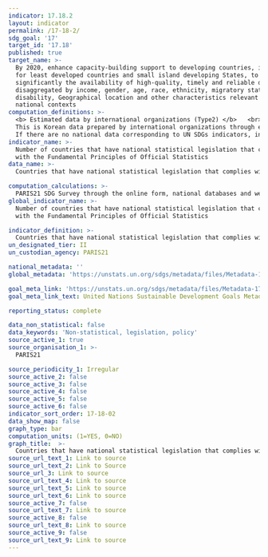 ```yaml
---
indicator: 17.18.2
layout: indicator
permalink: /17-18-2/
sdg_goal: '17'
target_id: '17.18'
published: true
target_name: >-
  By 2020, enhance capacity-building support to developing countries, including
  for least developed countries and small island developing States, to increase
  significantly the availability of high-quality, timely and reliable data
  disaggregated by income, gender, age, race, ethnicity, migratory status,
  disability, Geographical location and other characteristics relevant in
  national contexts
computation_definitions: >-
  <b> Estimated data by international organizations (Type2) </b>   <br>
  This is Korean data prepared by international organizations through estimation and modeling. <br>
  If there are no national data corresponding to UN SDGs indicators, international data are available for monitoring.
indicator_name: >-
  Number of countries that have national statistical legislation that complies
  with the Fundamental Principles of Official Statistics
data_name: >-
  Countries that have national statistical legislation that complies with the Fundamental Principles of Official Statistics

computation_calculations: >-
  PARIS21 SDG Survey through the online form, national databases and websites, and joint surveys between international institutions and countries
global_indicator_name: >-
  Number of countries that have national statistical legislation that complies
  with the Fundamental Principles of Official Statistics

indicator_definition: >-
  Countries that have national statistical legislation that complies with the UN Fundamental Principles of Official Statistics
un_designated_tier: II
un_custodian_agency: PARIS21

national_metadata: ''
global_metadata: 'https://unstats.un.org/sdgs/metadata/files/Metadata-17-18-02.pdf'

goal_meta_link: 'https://unstats.un.org/sdgs/metadata/files/Metadata-17-18-02.pdf'
goal_meta_link_text: United Nations Sustainable Development Goals Metadata (PDF 4.0 MB)

reporting_status: complete

data_non_statistical: false
data_keywords: 'Non-statistical, legislation, policy'
source_active_1: true
source_organisation_1: >- 
  PARIS21

source_periodicity_1: Irregular
source_active_2: false
source_active_3: false
source_active_4: false
source_active_5: false
source_active_6: false
indicator_sort_order: 17-18-02
data_show_map: false
graph_type: bar
computation_units: (1=YES, 0=NO)
graph_title:  >-
  Countries that have national statistical legislation that complies with the Fundamental Principles of Official Statistics
source_url_text_1: Link to source
source_url_text_2: Link to Source
source_url_3: Link to source
source_url_text_4: Link to source
source_url_text_5: Link to source
source_url_text_6: Link to source
source_active_7: false
source_url_text_7: Link to source
source_active_8: false
source_url_text_8: Link to source
source_active_9: false
source_url_text_9: Link to source
---
```

